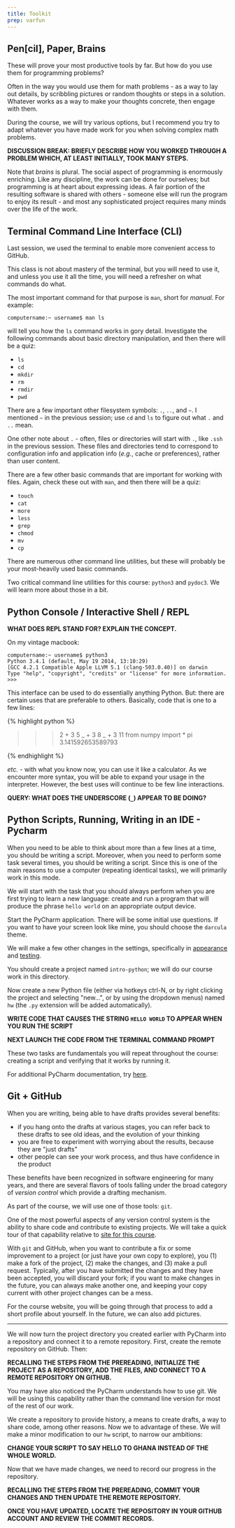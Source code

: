 ```yaml
---
title: Toolkit
prep: varfun
---
```


## Pen[cil], Paper, Brains

These will prove your most productive tools by far.  But how do you use them for
programming problems?

Often in the way you would use them for math problems - as a way to lay out
details, by scribbling pictures or random thoughts or steps in a solution.
Whatever works as a way to make your thoughts concrete, then engage with them.

During the course, we will try various options, but I recommend you try to adapt
whatever you have made work for you when solving complex math problems.

**DISCUSSION BREAK: BRIEFLY DESCRIBE HOW YOU WORKED THROUGH A PROBLEM WHICH, AT LEAST
INITIALLY, TOOK MANY STEPS.**

Note that *brains* is plural.  The social aspect of programming is enormously enriching.
Like any discipline, the work can be done for ourselves; but programming is at
heart about expressing ideas.  A fair portion of the resulting software is shared
with others - someone else will run the program to enjoy its result - and most
any sophisticated project requires many minds over the life of the work.

## Terminal Command Line Interface (CLI)

Last session, we used the terminal to enable more convenient access to GitHub.

This class is not about mastery of the terminal, but you will need to use it, and
unless you use it all the time, you will need a refresher on what commands do what.

The most important command for that purpose is `man`, short for *manual*.  For example:

~~~
computername:~ username$ man ls
~~~

will tell you how the `ls` command works in gory detail.  Investigate the following
commands about basic directory manipulation, and then there will be a quiz:

 - `ls`
 - `cd`
 - `mkdir`
 - `rm`
 - `rmdir`
 - `pwd`

There are a few important other filesystem symbols: `.`, `..`, and `~`.  I mentioned `~`
in the previous session; use `cd` and `ls` to figure out what `.` and `..` mean.

One other note about `.` - often, files or directories will start with `.`, like
`.ssh` in the previous session.  These files and directories tend to correspond
to configuration info and application info (*e.g.*, cache or preferences), rather
than user content.

There are a few other basic commands that are important for working with files.  Again,
check these out with `man`, and then there will be a quiz:

 - `touch`
 - `cat`
 - `more`
 - `less`
 - `grep`
 - `chmod`
 - `mv`
 - `cp`

There are numerous other command line utilities, but these will probably be your
most-heavily used basic commands.

Two critical command line utilities for this course: `python3` and `pydoc3`.  We
will learn more about those in a bit.

## Python Console / Interactive Shell / REPL

**WHAT DOES REPL STAND FOR? EXPLAIN THE CONCEPT.**

On my vintage macbook:

~~~
computername:~ username$ python3  
Python 3.4.1 (default, May 19 2014, 13:10:29)
[GCC 4.2.1 Compatible Apple LLVM 5.1 (clang-503.0.40)] on darwin
Type "help", "copyright", "credits" or "license" for more information.  
>>>
~~~

This interface can be used to do essentially anything Python.  But: there are
certain uses that are preferable to others.  Basically, code that is one to
a few lines:

{% highlight python %}
>>> 2 + 3
5
>>> _ + 3
8
>>> _ + 3
11
>>> from numpy import *
>>> pi
3.141592653589793
>>>
{% endhighlight %}

*etc.* - with what you know now, you can use it like a calculator.  As we encounter
more syntax, you will be able to expand your usage in the interpreter.  However,
the best uses will continue to be few line interactions.

**QUERY: WHAT DOES THE UNDERSCORE (`_`) APPEAR TO BE DOING?**

## Python Scripts, Running, Writing in an IDE - Pycharm

When you need to be able to think about more than a few lines at a time, you
should be writing a script.  Moreover, when you need to perform some task several
times, you should be writing a script.  Since this is one of the main reasons to
use a computer (repeating identical tasks), we will primarily work in this mode.

We will start with the task that you should always perform when you are first
trying to learn a new language: create and run a program that will produce the
phrase `hello world` on an appropriate output device.

Start the PyCharm application.  There will be some initial use questions.  If
you want to have your screen look like mine, you should choose the `darcula`
theme.

We will make a few other changes in the settings, specifically in
[appearance](http://www.jetbrains.com/pycharm/webhelp/editor-appearance.html) and
[testing](http://www.jetbrains.com/pycharm/webhelp/python-integrated-tools.html).

You should create a project named `intro-python`; we will do our course work in
this directory.

Now create a new Python file (either via hotkeys ctrl-N, or by right clicking
the project and selecting \"new\...\", or by using the dropdown menus) named
`hw` (the `.py` extension will be added automatically).

**WRITE CODE THAT CAUSES THE STRING `HELLO WORLD` TO APPEAR WHEN YOU RUN THE
SCRIPT**

**NEXT LAUNCH THE CODE FROM THE TERMINAL COMMAND PROMPT**

These two tasks are fundamentals you will repeat throughout the course:
creating a script and verifying that it works by running it.

For additional PyCharm documentation, try [here](http://www.jetbrains.com/pycharm/webhelp/pycharm.html).

## Git + GitHub

When you are writing, being able to have drafts provides several benefits:

 - if you hang onto the drafts at various stages, you can refer back to these
 drafts to see old ideas, and the evolution of your thinking
 - you are free to experiment with worrying about the results, because they are
 \"just drafts\"
 - other people can see your work process, and thus have confidence in the product

These benefits have been recognized in software engineering for many years, and
there are several flavors of tools falling under the broad category of *version control*
which provide a drafting mechanism.

As part of the course, we will use one of those tools: `git`.

One of the most powerful aspects of any version control system is the ability to
share code and contribute to existing projects.  We will take a quick tour of
that capability relative to [site for this course](https://github.com/AIMS-Ghana/python-course).

With `git` and GitHub, when you want to contribute a fix or some improvement to a project
(or just have your own copy to explore), you (1) make a fork of the project,
(2) make the changes, and (3) make a pull request.  Typically, after you have
submitted the changes and they have been accepted, you will discard your fork;
if you want to make changes in the future, you can always make another one, and
keeping your copy current with other project changes can be a mess.

For the course website, you will be going through that process to add a short
profile about yourself.  In the future, we can also add pictures.

* * *

We will now turn the project directory you created earlier with PyCharm into a
repository and connect it to a remote repository.  First, create the remote
repository on GitHub.  Then:

**RECALLING THE STEPS FROM THE PREREADING, INITIALIZE THE PROJECT AS A REPOSITORY,
ADD THE FILES, AND CONNECT TO A REMOTE REPOSITORY ON GITHUB.**

You may have also noticed the PyCharm understands how to use git.  We will be
using this capability rather than the command line version for most of the rest
of our work.

We create a repository to provide history, a means to create drafts, a way to
share code, among other reasons.  Now we to advantage of these.  We will make a
minor modification to our `hw` script, to narrow our ambitions:

**CHANGE YOUR SCRIPT TO SAY HELLO TO GHANA INSTEAD OF THE WHOLE WORLD.**

Now that we have made changes, we need to record our progress in the repository.

**RECALLING THE STEPS FROM THE PREREADING, COMMIT YOUR CHANGES AND THEN UPDATE
THE REMOTE REPOSITORY.**

**ONCE YOU HAVE UPDATED, LOCATE THE REPOSITORY IN YOUR GITHUB ACCOUNT AND REVIEW
THE COMMIT RECORDS.**
